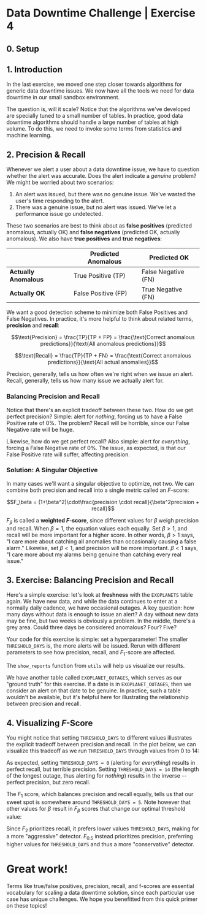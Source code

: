 # Data Downtime Challenge | Exercise 4

## 0. Setup

## 1. Introduction

In the last exercise, we moved one step closer towards algorithms for generic data downtime issues. We now have all the tools we need for data downtime in our small sandbox environment.

The question is, will it scale? Notice that the algorithms we've developed are specially tuned to a small number of tables. In practice, good data downtime algorithms should handle a large number of tables at high volume. To do this, we need to invoke some terms from statistics and machine learning.

## 2. Precision & Recall

Whenever we alert a user about a data downtime issue, we have to question whether the alert was accurate. Does the alert indicate a _genuine_ problem? We might be worried about two scenarios:
1. An alert was issued, but there was no genuine issue. We've wasted the user's time responding to the alert.
2. There was a genuine issue, but no alert was issued. We've let a performance issue go undetected.

These two scenarios are best to think about as **false positives** (predicted anomalous, actually OK) and **false negatives** (predicted OK, actually anomalous). We also have **true positives** and **true negatives**:

|   | Predicted Anomalous  | Predicted OK  |
|---|---|---|
| **Actually Anomalous** | True Positive (TP) | False Negative (FN) |
| **Actually OK** | False Positive (FP) | True Negative (FN) |

We want a good detection scheme to minimize both False Positives and False Negatives. In practice, it's more helpful to think about related terms, **precision** and **recall**:

$$\text{Precision} = \frac{TP}{TP + FP} = \frac{\text{Correct anomalous predictions}}{\text{All anomalous predictions}}$$

$$\text{Recall} = \frac{TP}{TP + FN} = \frac{\text{Correct anomalous predictions}}{\text{All actual anomalies}}$$

Precision, generally, tells us how often we're right when we issue an alert. Recall, generally, tells us how many issue we actually alert for.

### Balancing Precision and Recall
Notice that there's an explicit tradeoff between these two. How do we get perfect precision? Simple: alert for _nothing_, forcing us to have a False Positive rate of 0%. The problem? Recall will be horrible, since our False Negative rate will be huge.

Likewise, how do we get perfect recall? Also simple: alert for _everything_, forcing a False Negative rate of 0%. The issue, as expected, is that our False Positive rate will suffer, affecting precision.

### Solution: A Singular Objective

In many cases we'll want a singular objective to optimize, not two. We can combine both precision and recall into a single metric called an $F$-score:

$$F_\beta = (1+\beta^2)\cdot\frac{precision \cdot recall}{\beta^2precision + recall}$$

$F_\beta$ is called a **weighted $F$-score**, since different values for $\beta$ weigh precision and recall. When $\beta = 1$, the equation values each equally. Set $\beta > 1$, and recall will be more important for a higher score. In other words, $\beta > 1$ says, "I care more about catching all anomalies than occasionally causing a false alarm." Likewise, set $\beta < 1$, and precision will be more important. $\beta < 1$ says, "I care more about my alarms being genuine than catching every real issue."

## 3. Exercise: Balancing Precision and Recall

Here's a simple exercise: let's look at **freshness** with the `EXOPLANETS` table again. We have new data, and while the data continues to enter at a normally daily cadence, we have occasional outages. A key question: how many days without data is enough to issue an alert? A day without new data may be fine, but two weeks is obviously a problem. In the middle, there's a grey area. Could three days be considered anomalous? Four? Five?

Your code for this exercise is simple: set a hyperparameter! The smaller `THRESHOLD_DAYS` is, the more alerts will be issued. Rerun with different parameters to see how precision, recall, and $F_1$-score are affected.

The `show_reports` function from `utils` will help us visualize our results.

We have another table called `EXOPLANET_OUTAGES`, which serves as our "ground truth" for this exercise. If a date is in `EXOPLANET_OUTAGES`, then we consider an alert on that date to be genuine. In practice, such a table wouldn't be available, but it's helpful here for illustrating the relationship between precision and recall.

## 4. Visualizing $F$-Score
You might notice that setting `THRESHOLD_DAYS` to different values illustrates the explicit tradeoff between precision and recall. In the plot below, we can visualize this tradeoff as we run `THRESHOLD_DAYS` through values from 0 to 14:

As expected, setting `THRESHOLD_DAYS = 0` (alerting for _everything_) results in perfect recall, but terrible precision. Setting `THRESHOLD_DAYS = 14` (the length of the longest outage, thus alerting for _nothing_) results in the inverse -- perfect precision, but zero recall.

The $F_1$ score, which balances precision and recall equally, tells us that our sweet spot is somewhere around `THRESHOLD_DAYS = 5`. Note however that other values for $\beta$ result in $F_\beta$ scores that change our optimal threshold value:

Since $F_2$ prioritizes recall, it prefers lower values `THRESHOLD_DAYS`, making for a more "aggressive" detector. $F_{0.5}$ instead prioritizes precision, preferring higher values for `THRESHOLD_DAYS` and thus a more "conservative" detector.

# Great work!

Terms like true/false positives, precision, recall, and f-scores are essential vocabulary for scaling a data downtime solution, since each particular use case has unique challenges. We hope you benefitted from this quick primer on these topics!
